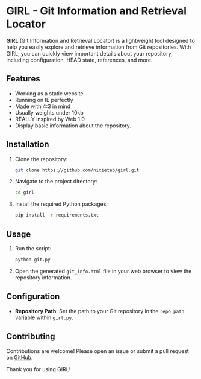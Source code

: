 # GIRL - Git Information and Retrieval Locator

**GIRL** (Git Information and Retrieval Locator) is a lightweight tool designed to help you easily explore and retrieve information from Git repositories. With GIRL, you can quickly view important details about your repository, including configuration, HEAD state, references, and more.

## Features

- Working as a static website
- Running on IE perfectly
- Made with 4:3 in mind
- Usually weights under 10kb
- REALLY inspired by Web 1.0
- Display basic information about the repository.
## Installation

1. Clone the repository:
    ```bash
    git clone https://github.com/nixietab/girl.git
    ```
2. Navigate to the project directory:
    ```bash
    cd girl
    ```
3. Install the required Python packages:
    ```bash
    pip install -r requirements.txt
    ```

## Usage

1. Run the script:
    ```bash
    python git.py
    ```
2. Open the generated `git_info.html` file in your web browser to view the repository information.

## Configuration

- **Repository Path**: Set the path to your Git repository in the `repo_path` variable within `girl.py`.

## Contributing

Contributions are welcome! Please open an issue or submit a pull request on [GitHub](https://github.com/yourusername/girl).


Thank you for using GIRL!
